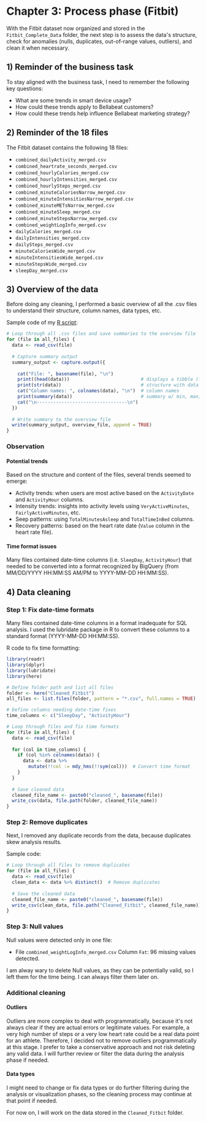 # Chapter 3: Process phase (Fitbit)

With the Fitbit dataset now organized and stored in the `Fitbit_Complete_Data` folder, the next step is to assess the data's structure, check for anomalies (nulls, duplicates, out-of-range values, outliers), and clean it when necessary.

## 1) Reminder of the business task

To stay aligned with the business task, I need to remember the following key questions:
   
- What are some trends in smart device usage?
- How could these trends apply to Bellabeat customers?
- How could these trends help influence Bellabeat marketing strategy?


## 2) Reminder of the 18 files

The Fitbit dataset contains the following 18 files:

* `combined_dailyActivity_merged.csv`
* `combined_heartrate_seconds_merged.csv`
* `combined_hourlyCalories_merged.csv`
* `combined_hourlyIntensities_merged.csv`
* `combined_hourlySteps_merged.csv`
* `combined_minuteCaloriesNarrow_merged.csv`
* `combined_minuteIntensitiesNarrow_merged.csv`
* `combined_minuteMETsNarrow_merged.csv`
* `combined_minuteSleep_merged.csv`
* `combined_minuteStepsNarrow_merged.csv`
* `combined_weightLogInfo_merged.csv`
* `dailyCalories_merged.csv`
* `dailyIntensities_merged.csv`
* `dailySteps_merged.csv`
* `minuteCaloriesWide_merged.csv`
* `minuteIntensitiesWide_merged.csv`
* `minuteStepsWide_merged.csv`
* `sleepDay_merged.csv`


## 3) Overview of the data

Before doing any cleaning, I performed a basic overview of all the .csv files to understand their structure, column names, data types, etc. 

Sample code of my [R script](BELLABEAT_Overview_Data):

```r
# Loop through all .csv files and save summaries to the overview file
for (file in all_files) {
  data <- read_csv(file)
  
  # Capture summary output
  summary_output <- capture.output({
    
    cat("File: ", basename(file), "\n")
    print((head(data)))                          # displays a tibble (first few lines & columns)
    print(str(data))                             # structure with data types
    cat("Column names: ", colnames(data), "\n")  # column names
    print(summary(data))                         # summary w/ min, max, mean, median & quartiles
    cat("\n---------------------------------\n")
  })
  
  # Write summary to the overview file
  write(summary_output, overview_file, append = TRUE)
}


```

### Observation

#### Potential trends

Based on the structure and content of the files, several trends seemed to emerge:

-  Activity trends: when users are most active based on the `ActivityDate` and `ActivityHour` columns.
-  Intensity trends: insights into activity levels using `VeryActiveMinutes`, `FairlyActiveMinutes`, etc.
-  Seep patterns: using `TotalMinutesAsleep` and `TotalTimeInBed` columns.
-  Recovery patterns: based on the heart rate date (`Value` column in the heart rate file).

#### Time format issues

Many files contained date-time columns (i.e. `SleepDay`, `ActivityHour`) that needed to be converted into a format recognized by BigQuery (from MM/DD/YYYY HH:MM:SS AM/PM to YYYY-MM-DD HH:MM:SS).


## 4) Data cleaning

### Step 1: Fix date-time formats

Many files contained date-time columns in a format inadequate for SQL analysis. I used the lubridate package in R to convert these columns to a standard format (YYYY-MM-DD HH:MM:SS).

R code to fix time formatting:

``` R
library(readr)
library(dplyr)
library(lubridate)
library(here)

# Define folder path and list all files
folder <- here("Cleaned_Fitbit")
all_files <- list.files(folder, pattern = "*.csv", full.names = TRUE)

# Define columns needing date-time fixes
time_columns <- c("SleepDay", "ActivityHour")

# Loop through files and fix time formats
for (file in all_files) {
  data <- read_csv(file)
  
  for (col in time_columns) {
    if (col %in% colnames(data)) {
      data <- data %>%
        mutate(!!col := mdy_hms(!!sym(col)))  # Convert time format
    }
  }
  
  # Save cleaned data
  cleaned_file_name <- paste0("cleaned_", basename(file))
  write_csv(data, file.path(folder, cleaned_file_name))
}

```

### Step 2: Remove duplicates

Next, I removed any duplicate records from the data, because duplicates skew analysis results.

Sample code:
```r
# Loop through all files to remove duplicates
for (file in all_files) {
  data <- read_csv(file)
  clean_data <- data %>% distinct()  # Remove duplicates
  
  # Save the cleaned data
  cleaned_file_name <- paste0("cleaned_", basename(file))
  write_csv(clean_data, file.path("Cleaned_Fitbit", cleaned_file_name))
}

```

### Step 3: Null values

Null values were detected only in one file:

- File `combined_weightLogInfo_merged.csv`
Column `Fat`: 96 missing values detected.

I am alway wary to delete Null values, as they can be potentially valid, so I left them for the time being. I can always filter them later on.



### Additional cleaning

#### Outliers 

Outliers are more complex to deal with programmatically, because it's not always clear if they are actual errors or legitimate values. For example, a very high number of steps or a very low heart rate could be a real data point for an athlete. Therefore, I decided not to remove outliers programmatically at this stage. I prefer to take a conservative approach and not risk deleting any valid data. I will further review or filter the data during the analysis phase if needed.

#### Data types

I might need to change or fix data types or do further filtering during the analysis or visualization phases, so the cleaning process may continue at that point if needed.

For now on, I will work on the data stored in the `Cleaned_Fitbit` folder.

